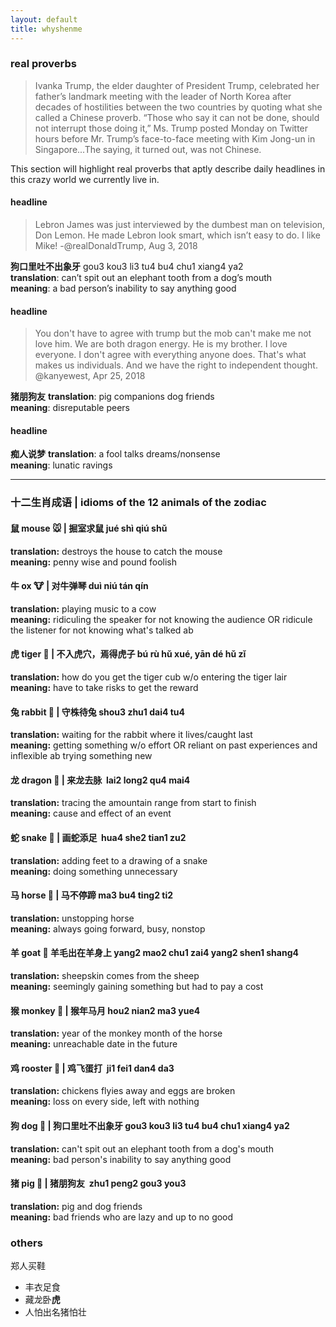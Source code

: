 ```yaml
---
layout: default
title: whyshenme
---
```


### real proverbs ###

> Ivanka Trump, the elder daughter of President Trump, celebrated her father’s landmark meeting with the leader of North Korea after decades of hostilities between the two countries by quoting what she called a Chinese proverb. “Those who say it can not be done, should not interrupt those doing it,” Ms. Trump posted Monday on Twitter hours before Mr. Trump’s face-to-face meeting with Kim Jong-un in Singapore...The saying, it turned out, was not Chinese.

This section will highlight real proverbs that aptly describe daily headlines in this crazy world we currently live in.


#### headline ####
> Lebron James was just interviewed by the dumbest man on television, Don Lemon. He made Lebron look smart, which isn’t easy to do. I like Mike! -@realDonaldTrump, Aug 3, 2018  

**狗口里吐不出象牙** gou3 kou3 li3 tu4 bu4 chu1 xiang4 ya2  
**translation**: can’t spit out an elephant tooth from a dog’s mouth  
**meaning**: a bad person’s inability to say anything good  

#### headline ####
> You don't have to agree with trump but the mob can't make me not love him. We are both dragon energy. He is my brother. I love everyone. I don't agree with everything anyone does. That's what makes us individuals. And we have the right to independent thought. @kanyewest, Apr 25, 2018

**猪朋狗友**
**translation**: pig companions dog friends  
**meaning**: disreputable peers  


#### headline ####

**痴人说梦**
**translation**: a fool talks dreams/nonsense  
**meaning**: lunatic ravings  

---------------------


### 十二生肖成语 | idioms of the 12 animals of the zodiac ###

#### 鼠 mouse 🐭 | 掘室求鼠  jué shì qiú shǔ #### 
**translation:** destroys the house to catch the mouse  
**meaning:** penny wise and pound foolish  

#### 牛 ox 🐮 | 对牛弹琴  duì niú tán qín #### 
**translation:** playing music to a cow   
**meaning:** ridiculing the speaker for not knowing the audience OR ridicule the listener for not knowing what's talked ab  

#### 虎 tiger 🐯 | 不入虎穴，焉得虎子 bú rù hǔ xué, yān dé hǔ zǐ ####
**translation:** how do you get the tiger cub w/o entering the tiger lair  
**meaning:** have to take risks to get the reward  

#### 兔 rabbit 🐰 | 守株待兔  shou3 zhu1 dai4 tu4 ####
**translation:** waiting for the rabbit where it lives/caught last  
**meaning:** getting something w/o effort OR reliant on past experiences and inflexible ab trying something new  

#### 龙 dragon 🐲 | 来龙去脉  lai2 long2 qu4 mai4 ####
**translation:** tracing the amountain range from start to finish   
**meaning:** cause and effect of an event   

#### 蛇 snake 🐍 | 画蛇添足  hua4 she2 tian1 zu2 ####
**translation:** adding feet to a drawing of a snake  
**meaning:** doing something unnecessary   

#### 马 horse 🐴 | 马不停蹄 ma3 bu4 ting2 ti2 ####
**translation:** unstopping horse  
**meaning:** always going forward, busy, nonstop  

#### 羊 goat 🐑 羊毛出在羊身上  yang2 mao2 chu1 zai4 yang2 shen1 shang4 ####
**translation:** sheepskin comes from the sheep  
**meaning:** seemingly gaining something but had to pay a cost  

#### 猴 monkey 🐒 | 猴年马月  hou2 nian2 ma3 yue4 ####
**translation:** year of the monkey month of the horse  
**meaning:** unreachable date in the future  

#### 鸡 rooster 🐔 | 鸡飞蛋打  ji1 fei1 dan4 da3 ####
**translation:** chickens flyies away and eggs are broken  
**meaning:** loss on every side, left with nothing  

#### 狗 dog 🐶 | 狗口里吐不出象牙  gou3 kou3 li3 tu4 bu4 chu1 xiang4 ya2 ####
**translation:** can't spit out an elephant tooth from a dog's mouth  
**meaning:** bad person's inability to say anything good  

#### 猪 pig 🐷 | 猪朋狗友  zhu1 peng2 gou3 you3 ####
**translation:** pig and dog friends  
**meaning:** bad friends who are lazy and up to no good  


### others ###
郑人买鞋
* 丰衣足食
* 藏龙卧**虎**
* 人怕出名猪怕壮

